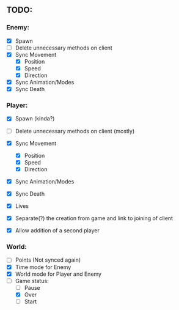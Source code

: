 ## TODO:   
### Enemy: 
- [x] Spawn
- [ ] Delete unnecessary methods on client 
- [x] Sync Movement
    - [x] Position
    - [x] Speed
    - [x] Direction
- [x] Sync Animation/Modes
- [x] Sync Death

### Player:
- [x] Spawn (kinda?)
- [ ] Delete unnecessary methods on client (mostly) 
- [x] Sync Movement
    - [x] Position
    - [x] Speed
    - [x] Direction
- [x] Sync Animation/Modes
- [x] Sync Death
- [x] Lives
- [x] Separate(?) the creation from game and link to joining of client
- [x] Allow addition of a second player


### World:
- [ ] Points (Not synced again)
- [x] Time mode for Enemy
- [x] World mode for Player and Enemy
- [ ] Game status:
     - [ ] Pause
     - [x] Over
     - [ ] Start